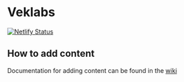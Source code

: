 # Veklabs
[![Netlify Status](https://api.netlify.com/api/v1/badges/b8fd8ebd-5695-4874-a618-046c1b284833/deploy-status)](https://app.netlify.com/sites/veklabs/deploys)

## How to add content
Documentation for adding content can be found in the [wiki](/wiki)
